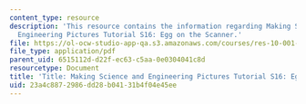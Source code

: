 ```yaml
---
content_type: resource
description: 'This resource contains the information regarding Making Science and
  Engineering Pictures Tutorial S16: Egg on the Scanner.'
file: https://ol-ocw-studio-app-qa.s3.amazonaws.com/courses/res-10-001-making-science-and-engineering-pictures-a-practical-guide-to-presenting-your-work-spring-2016/23a4c8872986dd28b04131b4f04e45ee_MITRES_10_002S16_HwToDoIt.pdf
file_type: application/pdf
parent_uid: 6515112d-d22f-ec63-c5aa-0e0304041c8d
resourcetype: Document
title: 'Title: Making Science and Engineering Pictures Tutorial S16: Egg on the Scanner'
uid: 23a4c887-2986-dd28-b041-31b4f04e45ee
---
```

